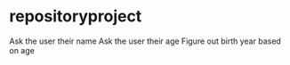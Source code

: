 # repositoryproject

Ask the user their name
Ask the user their age
Figure out birth year based on age